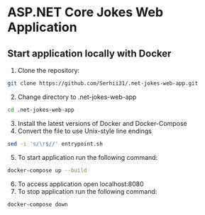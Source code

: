# ASP.NET Core Jokes Web Application
## Start application locally with Docker
1. Clone the repository:
```bash
git clone https://github.com/Serhii31/.net-jokes-web-app.git
```
2. Change directory to .net-jokes-web-app
```bash
cd .net-jokes-web-app
```
3. Install the latest versions of Docker and Docker-Compose
4. Convert the file to use Unix-style line endings
```bash
sed -i 's/\r$//' entrypoint.sh
```
5. To start application run the following command:
```bash
docker-compose up --build
```
6. To access application open localhost:8080
7. To stop application run the following command:
```bash
docker-compose down
```